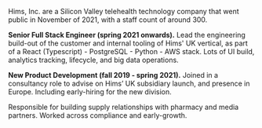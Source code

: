 Hims, Inc. are a Silicon Valley telehealth technology company that went public in November of 2021, with a staff count of around 300.

**Senior Full Stack Engineer (spring 2021 onwards).** Lead the engineering build-out of the customer and internal tooling of Hims' UK vertical, as part of a React (Typescript) - PostgreSQL - Python - AWS stack. Lots of UI build, analytics tracking, lifecycle, and big data operations.

**New Product Development (fall 2019 - spring 2021).** Joined in a consultancy role to advise on Hims’ UK subsidiary launch, and presence in Europe. Including early-hiring for the new division.

Responsible for building supply relationships with pharmacy and media partners. Worked across compliance and early-growth.

